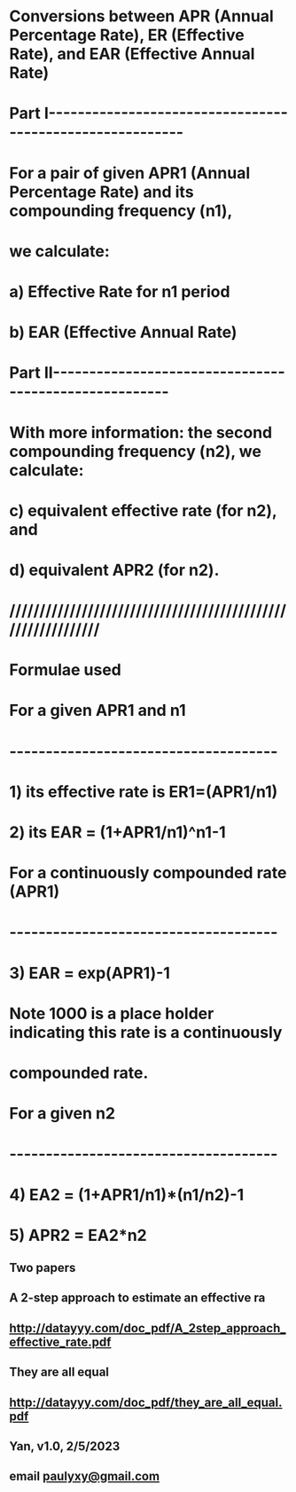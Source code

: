 # Conversions between APR (Annual Percentage Rate), ER (Effective Rate), and EAR (Effective Annual Rate) 

# Part I---------------------------------------------------------
# For a pair of given APR1 (Annual Percentage Rate) and its compounding frequency (n1),
#  we calculate:
#    a) Effective Rate for n1 period
#    b) EAR (Effective Annual Rate)


# Part II------------------------------------------------------
# With more information: the second compounding frequency (n2), we calculate:
#   c) equivalent effective rate (for n2), and
#   d) equivalent APR2 (for n2).

# /////////////////////////////////////////////////////////////
# Formulae used
#
# For a given APR1 and n1
# -------------------------------------
   # 1) its effective rate is ER1=(APR1/n1)
   # 2) its EAR = (1+APR1/n1)^n1-1

# For a continuously compounded rate (APR1)
# -------------------------------------
   # 3) EAR = exp(APR1)-1
   # Note 1000 is a place holder indicating this rate is a continuously 
   # compounded rate.

# For a given n2
# -------------------------------------
   # 4) EA2 = (1+APR1/n1)*(n1/n2)-1
   # 5) APR2 = EA2*n2

## Two papers

##  A 2-step approach to estimate an effective ra
##      http://datayyy.com/doc_pdf/A_2step_approach_effective_rate.pdf
##
##  They are all equal 
##     http://datayyy.com/doc_pdf/they_are_all_equal.pdf
##
## Yan, v1.0, 2/5/2023
##  email paulyxy@gmail.com



